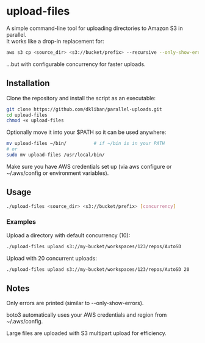 # upload-files

A simple command-line tool for uploading directories to Amazon S3 in parallel.  
It works like a drop-in replacement for:


```bash
aws s3 cp <source_dir> <s3://bucket/prefix> --recursive --only-show-errors
```

…but with configurable concurrency for faster uploads.

## Installation

Clone the repository and install the script as an executable:


```bash
git clone https://github.com/dkliban/parallel-uploads.git
cd upload-files
chmod +x upload-files
```

Optionally move it into your $PATH so it can be used anywhere:

```bash
mv upload-files ~/bin/          # if ~/bin is in your PATH
# or
sudo mv upload-files /usr/local/bin/
```

Make sure you have AWS credentials set up (via aws configure or ~/.aws/config or
environment variables). 

## Usage

```bash
./upload-files <source_dir> <s3://bucket/prefix> [concurrency]
```

### Examples

Upload a directory with default concurrency (10):

```bash
./upload-files upload s3://my-bucket/workspaces/123/repos/AutoSD
```

Upload with 20 concurrent uploads:

```bash
./upload-files upload s3://my-bucket/workspaces/123/repos/AutoSD 20
```

## Notes

Only errors are printed (similar to --only-show-errors).

boto3 automatically uses your AWS credentials and region from ~/.aws/config.

Large files are uploaded with S3 multipart upload for efficiency.
